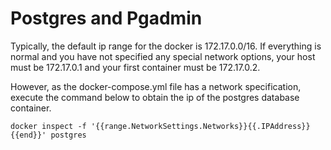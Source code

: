 # Postgres and Pgadmin

Typically, the default ip range for the docker is 172.17.0.0/16. 
If everything is normal and you have not specified any special network options, 
your host must be 172.17.0.1 and your first container must be 172.17.0.2.

However, as the docker-compose.yml file has a network specification, 
execute the command below to obtain the ip of the postgres database container.

``` 
docker inspect -f '{{range.NetworkSettings.Networks}}{{.IPAddress}}{{end}}' postgres 
```

